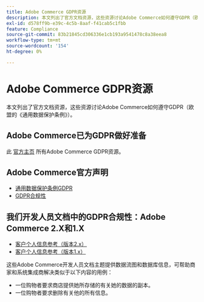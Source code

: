 ```yaml
---
title: Adobe Commerce GDPR资源
description: 本文列出了官方文档资源，这些资源讨论Adobe Commerce如何遵守GDPR（欧盟的《通用数据保护条例》）。
exl-id: d578ff9b-e39c-4c5b-8aaf-f41cab5c1fbb
feature: Compliance
source-git-commit: 83b21845cd306336e1cb193a9541478c8a38eea8
workflow-type: tm+mt
source-wordcount: '154'
ht-degree: 0%

---
```


# Adobe Commerce GDPR资源

本文列出了官方文档资源，这些资源讨论Adobe Commerce如何遵守GDPR（欧盟的《通用数据保护条例》）。

## Adobe Commerce已为GDPR做好准备

此 [官方主页](https://business.adobe.com/privacy/general-data-protection-regulation.html) 所有Adobe Commerce GDPR资源。

## Adobe Commerce官方声明

* [通用数据保护条例GDPR](/docs/commerce-operations/security-and-compliance/privacy/gdpr.html)
* [GDPR合规性](/docs/commerce-admin/start/compliance/privacy/compliance-gdpr.html)

## 我们开发人员文档中的GDPR合规性：Adobe Commerce 2.X和1.X

* [客户个人信息参考（版本2.x）](/docs/commerce-operations/security-and-compliance/reference/data-m2.html)
* [客户个人信息参考（版本1.x）](/docs/commerce-operations/security-and-compliance/reference/data-m1.html)

这些Adobe Commerce开发人员文档主题提供数据流图和数据库信息，可帮助商家和系统集成商解决类似于以下内容的用例：

* 一位购物者要求商店提供她所存储的有关她的数据的副本。
* 一位购物者要求删除有关他的所有信息。
